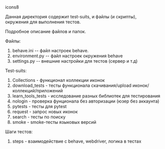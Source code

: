  icons8

 Данная директория содержит test-suits, и файлы (и скрипты), окружения для выполнения тестов.

Подробное описание файлов и папок.

Файлы:

1. behave.ini -- файл настроек behave.
2. environment.py -- файл настроек окружения behave
3. settings.py -- внешние настройки для тестов (сервер и т.д)


Test-suits: 

1. Collections - функционал коллекции иконок
2. download_tests - тесты функционала скачивания/upload иконок/коллекций/приложений
3. learn_tools_tests - исследование разных библиотек для тестирования
4. nologin - проверка фунционала без авторизации (юзер без аккаунта)
5. pytests - тесты для pytest
6. request - запрос новых иконок
7. search - тесты по поиску
8. smoke - smoke-тесты языковых версий


Шаги тестов:

1. steps - взаимодействие с behave, webdriver, логика в тестах
